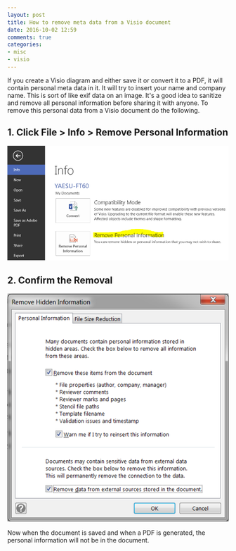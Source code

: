 ```yaml
---
layout: post
title: How to remove meta data from a Visio document
date: 2016-10-02 12:59
comments: true
categories:
- misc
- visio
---
```

If you create a Visio diagram and either save it or convert it to a PDF, it will contain personal meta data in it. It will try to insert your name and company name.  This is sort of like exif data on an image. It's a good idea to sanitize and remove all personal information before sharing it with anyone. To remove this personal data from a Visio document do the following.

## 1. Click File > Info > Remove Personal Information
![](/images/visio-removemeta1.PNG)

## 2. Confirm the Removal 
![](/images/visio-removemeta2.PNG)

Now when the document is saved and when a PDF is generated, the personal information will not be in the document.